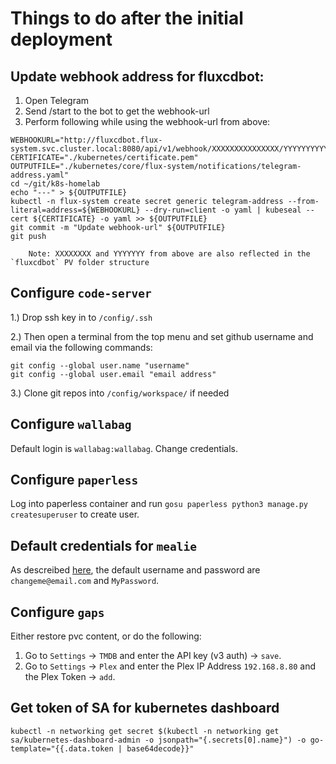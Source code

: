 # Things to do after the initial deployment

## Update webhook address for fluxcdbot:

1. Open Telegram
2. Send /start to the bot to get the webhook-url
3. Perform following while using the webhook-url from above:

```shell
WEBHOOKURL="http://fluxcdbot.flux-system.svc.cluster.local:8080/api/v1/webhook/XXXXXXXXXXXXXXX/YYYYYYYYYYYYYYYYYYYYYYYYY"
CERTIFICATE="./kubernetes/certificate.pem"
OUTPUTFILE="./kubernetes/core/flux-system/notifications/telegram-address.yaml"
cd ~/git/k8s-homelab
echo "---" > ${OUTPUTFILE}
kubectl -n flux-system create secret generic telegram-address --from-literal=address=${WEBHOOKURL} --dry-run=client -o yaml | kubeseal --cert ${CERTIFICATE} -o yaml >> ${OUTPUTFILE}
git commit -m "Update webhook-url" ${OUTPUTFILE}
git push
```
        Note: XXXXXXXX and YYYYYYY from above are also reflected in the `fluxcdbot` PV folder structure

## Configure `code-server`

1.) Drop ssh key in to `/config/.ssh`

2.) Then open a terminal from the top menu and set github username and email via the following commands:
```
git config --global user.name "username"
git config --global user.email "email address"
```
3.) Clone git repos into `/config/workspace/` if needed

## Configure `wallabag`

Default login is `wallabag:wallabag`. Change credentials.

## Configure `paperless`

Log into paperless container and run `gosu paperless python3 manage.py createsuperuser` to create user.

## Default credentials for `mealie`
As descreibed [here](https://hay-kot.github.io/mealie/documentation/admin/user-management/), the default username and password are `changeme@email.com` and `MyPassword`.

## Configure `gaps`

Either restore pvc content, or do the following:

1. Go to `Settings` -> `TMDB` and enter the API key (v3 auth) -> `save`.
2. Go to `Settings` -> `Plex` and enter the Plex IP Address `192.168.8.80` and the Plex Token -> `add`.


## Get token of SA for kubernetes dashboard

`kubectl -n networking get secret $(kubectl -n networking get sa/kubernetes-dashboard-admin -o jsonpath="{.secrets[0].name}") -o go-template="{{.data.token | base64decode}}"`
